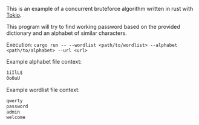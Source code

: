 This is an example of a concurrent bruteforce algorithm written in rust with [Tokio](https://docs.rs/tokio/latest/tokio/).

This program will try to find working password based on the provided dictionary and an alphabet of similar characters.

Execution:
`cargo run -- --wordlist <path/to/wordlist> --alphabet <path/to/alphabet> --url <url>`

Example alphabet file context:

```txt
1iIlL$
0oOuU
```

Example wordlist file context:

```txt
qwerty
password
admin
welcome
```
